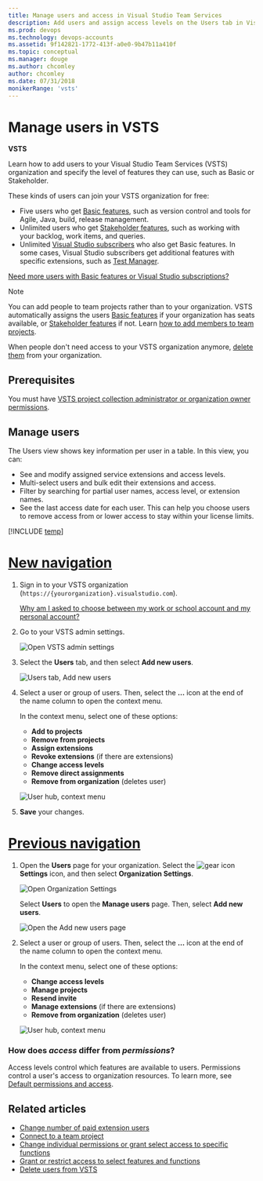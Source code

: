 ```yaml
---
title: Manage users and access in Visual Studio Team Services
description: Add users and assign access levels on the Users tab in Visual Studio Team Services (VSTS). 
ms.prod: devops
ms.technology: devops-accounts
ms.assetid: 9f142821-1772-413f-a0e0-9b47b11a410f
ms.topic: conceptual
ms.manager: douge
ms.author: chcomley
author: chcomley
ms.date: 07/31/2018
monikerRange: 'vsts'
---
```

# Manage users in VSTS

**VSTS**

Learn how to add users to your Visual Studio Team Services (VSTS) organization and specify the level of features they can use, such as Basic or Stakeholder.

These kinds of users can join your VSTS organization for free:

*	Five users who get [Basic features](https://visualstudio.microsoft.com/team-services/compare-features/), such as version control and tools for Agile, Java, build, release management.
*	Unlimited users who get [Stakeholder features](https://visualstudio.microsoft.com/team-services/compare-features/), such as working with your backlog, work items, and queries.
*	Unlimited [Visual Studio subscribers](https://visualstudio.microsoft.com/team-services/compare-features/) who also get Basic features. In some cases, Visual Studio subscribers get additional features with specific extensions, such as [Test Manager](https://marketplace.visualstudio.com/items?itemName=ms.vss-testmanager-web). 

[Need more users with Basic features or Visual Studio subscriptions?](../billing/buy-basic-access-add-users.md)

> [!NOTE]
> You can add people to team projects rather than to your organization. VSTS automatically assigns the users [Basic features](https://visualstudio.microsoft.com/team-services/compare-features/) if your organization has seats available, or [Stakeholder features](https://visualstudio.microsoft.com/team-services/compare-features/) if not. Learn [how to add members to team projects](add-team-members-vs.md).
>
> When people don't need access to your VSTS organization anymore, [delete them](delete-organization-users.md) from your organization. 

## Prerequisites

You must have [VSTS project collection administrator or organization owner permissions](../../organizations/security/set-project-collection-level-permissions.md?toc=/vsts/organizations/accounts/toc.json&bc=/vsts/organizations/accounts/breadcrumb/toc.json).   


##	Manage users

The Users view shows key information per user in a table. In this view, you can:
* See and modify assigned service extensions and access levels.
* Multi-select users and bulk edit their extensions and access.
* Filter by searching for partial user names, access level, or extension names.
* See the last access date for each user. This can help you choose users to remove access from or lower access to stay within your license limits.

[!INCLUDE [temp](../../work/_shared/new-agile-hubs-feature.md)]

# [New navigation](#tab/new-nav)

1. Sign in to your VSTS organization (```https://{yourorganization}.visualstudio.com```).

	[Why am I asked to choose between my work or school account and my personal account?](faq-create-organization.md#ChooseOrgAcctMSAcct)

2. Go to your VSTS admin settings.

    ![Open VSTS admin settings](../../_shared/_img/settings/open-admin-settings-vert.png)

3. Select the **Users** tab, and then select **Add new users**.

   ![Users tab, Add new users](_img/_shared/add-new-users.png)

4. Select a user or group of users. Then, select the **...** icon at the end of the name column to open the context menu. 

    In the context menu, select one of these options:
    *   **Add to projects**
    *   **Remove from projects**
    *   **Assign extensions**
    *   **Revoke extensions** (if there are extensions)
    *   **Change access levels**
    *   **Remove direct assignments**
    *   **Remove from organization** (deletes user)

    ![User hub, context menu](_img/manage-users/manage-users-show-context-menu-vert.png)

5. **Save** your changes.

# [Previous navigation](#tab/prev-nav)
 
1. Open the **Users** page for your organization. Select the ![gear icon](../../_img/icons/gear-icon.png) **Settings** icon, and then select **Organization Settings**.
 
	![Open Organization Settings](../../_shared/_img/settings/open-organization-settings.png)

	Select **Users** to open the **Manage users** page. Then, select **Add new users**. 

	![Open the Add new users page](../../user-guide/_img/sign-up/add-new-users.png)

2. Select a user or group of users. Then, select the **...** icon at the end of the name column to open the context menu. 

    In the context menu, select one of these options:
    *   **Change access levels**
    *   **Manage projects**
    *   **Resend invite**
    *   **Manage extensions** (if there are extensions)
    *   **Remove from organization** (deletes user)

   ![User hub, context menu](_img/manage-users/manage-users-show-context-menu.png)


### How does *access* differ from *permissions*?

Access levels control which features are available to users. Permissions control a user's access to organization resources. To learn more, see [Default permissions and access](../../organizations/security/permissions-access.md). 

## Related articles

- [Change number of paid extension users](../billing/change-number-paid-extension-users.md)
- [Connect to a team project](../../organizations/projects/connect-to-projects.md)
- [Change individual permissions or grant select access to specific functions](../../organizations/security/change-individual-permissions.md)
- [Grant or restrict access to select features and functions](../../organizations/security/restrict-access.md)
- [Delete users from VSTS](delete-organization-users.md)
